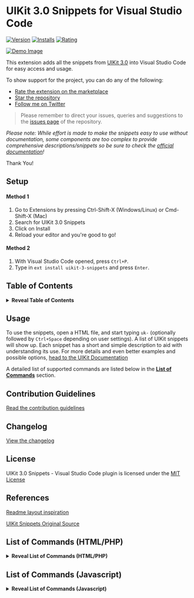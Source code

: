 # UIKit 3.0 Snippets for Visual Studio Code

[![Version](https://vsmarketplacebadge.apphb.com/version/Keno.uikit-3-snippets.svg)](https://marketplace.visualstudio.com/items?itemName=Keno.uikit-3-snippets)
[![Installs](https://vsmarketplacebadge.apphb.com/installs/Keno.uikit-3-snippets.svg)](https://marketplace.visualstudio.com/items?itemName=Keno.uikit-3-snippets)
[![Rating](https://vsmarketplacebadge.apphb.com/rating/Keno.uikit-3-snippets.svg)](https://marketplace.visualstudio.com/items?itemName=Keno.uikit-3-snippets)

[![Demo Image](https://zippy.gfycat.com/AmusingGiftedJumpingbean.gif)](https://gfycat.com/AmusingGiftedJumpingbean)

This extension adds all the snippets from [UIKit 3.0](https://getuikit.com/docs/introduction) into Visual Studio Code for easy access and usage.

To show support for the project, you can do any of the following:

- [Rate the extension on the marketplace](https://marketplace.visualstudio.com/items?itemName=Keno.uikit-3-snippets)
- [Star the repository](https://github.com/dons20/UIKit-VSCode)
- [Follow me on Twitter](https://twitter.com/KCInnovations)

> Please remember to direct your issues, queries and suggestions to the [issues page](https://github.com/dons20/UIKit-VSCode/issues) of the repository.

_Please note: While effort is made to make the snippets easy to use without documentation, some components are too complex to provide comprehensive descriptions/snippets so be sure to check the [official documentation](https://getuikit.com/docs/)!_

Thank You!

## Setup

#### Method 1

1. Go to Extensions by pressing Ctrl-Shift-X (Windows/Linux) or Cmd-Shift-X (Mac)
2. Search for UIKit 3.0 Snippets
3. Click on Install
4. Reload your editor and you're good to go!

#### Method 2

1. With Visual Studio Code opened, press `Ctrl+P`.
2. Type in `ext install uikit-3-snippets` and press `Enter`.

## Table of Contents

<details>
  <summary><strong>Reveal Table of Contents</strong></summary>
  <p>

- [UIKit 3.0 Snippets](#uikit-30-snippets-for-visual-studio-code)
- [Setup](#setup)
  - [Method 1](#method-1)
  - [Method 2](#method-2)
- [Table of Contents](#table-of-contents)
- [Usage](#usage)
- [Contribution Guidelines](#contribution-guidelines)
  - [Snippet Template](#snippet-template)
- [Changelog](#changelog)
- [License](#license)
- [References](#references)
- [List of Commands (HTML5/PHP)](#list-of-commands-htmlphp)

  <details>
  <summary><strong>Reveal List of Commands (HTML5/PHP)</strong></summary>
  <p>

  - [UIKit Master Template](#uikit-master-template)
  - [Accordion](#accordion)
  - [Alert](#alert)
  - [Alignment](#alignment)
  - [Animation](#animation)
  - [Article](#article)
  - [Background](#background)
  - [Badge](#badge)
  - [Breadcrumb](#breadcrumb)
  - [Button](#button)
  - [Card](#card)
  - [Close](#close)
  - [Column](#column)
  - [Comment](#comment)
  - [Container](#container)
  - [Countdown](#countdown)
  - [Cover](#cover)
  - [Description List](#description-list)
  - [Disabled](#disabled)
  - [Divider](#divider)
  - [Dotnav](#dotnav)
  - [Drop](#drop)
  - [Dropdown](#dropdown)
  - [Filter](#filter)
  - [Flex](#flex)
  - [Form](#form)
  - [Grid](#grid)
  - [Grid Parallax](#grid-parallax)
  - [Heading](#heading)
  - [Height](#height)
  - [Icon](#icon)
  - [Iconnav](#iconnav)
  - [Image](#image)
  - [Inverse](#inverse)
  - [Label](#label)
  - [Leader](#leader)
  - [Lightbox](#lightbox)
  - [Link](#link)
  - [List](#list)
  - [Margin](#margin)
  - [Marker](#marker)
  - [Modal](#modal)
  - [Nav](#nav)
  - [Navbar](#navbar)
  - [Notification](#notification)
  - [Offcanvas](#offcanvas)
  - [Overlay](#overlay)
  - [Padding](#padding)
  - [Pagination](#pagination)
  - [Parallax](#parallax)
  - [Placeholder](#placeholder)
  - [Position](#position)
  - [Progress](#progress)
  - [Scroll](#scroll)
  - [Scrollspy](#scrollspy)
  - [Search](#search)
  - [Section](#section)
  - [Slidenav](#slidenav)
  - [Slider](#slider)
  - [Slideshow](#slideshow)
  - [Sortable](#sortable)
  - [Spinner](#spinner)
  - [Sticky](#sticky)
  - [Subnav](#subnav)
  - [SVG](#svg)
  - [Switcher](#switcher)
  - [Tab](#tab)
  - [Table](#table)
  - [Text](#text)
  - [Thumbnav](#thumbnav)
  - [Tile](#tile)
  - [Toggle](#toggle)
  - [Tooltip](#tooltip)
  - [Totop](#totop)
  - [Transition](#transition)
  - [Upload](#upload)
  - [Utility](#utility)
  - [Video](#video)
  - [Visibility](#visibility)
  - [Width](#width)
    </p>
    </details>

  - [List of Commands (Javascript)](#list-of-commands-javascript)

      <details>
      <summary><strong>Reveal List of Commands (Javascript)</strong></summary>
      <p>

      * [Accordion JS](#accordion-js)
      * [Alert JS](#alert-js)
      * [Countdown JS](#countdown-js)
      * [Cover JS](#cover-js)
      * [Drop JS](#drop-js)
      * [Dropdown JS](#dropdown-js)
      * [Filter JS](#filter-js)
      * [Form JS](#form-js)
      * [Grid JS](#grid-js)
      * [Grid Parallax JS](#grid-parallax-js)
      * [Icon JS](#icon-js)
      * [Image JS](#image-js)
      * [Lightbox JS](#lightbox-js)
      * [Margin JS](#margin-js)
      * [Modal JS](#modal-js)
      * [Nav JS](#nav-js)
      * [Navbar JS](#navbar-js)
      * [Notification JS](#notification-js)
      * [Offcanvas JS](#offcanvas-js)
      * [Parallax JS](#parallax-js)
      * [Scroll JS](#scroll-js)
      * [Scrollspy JS](#scrollspy-js)
      * [Slider JS](#slider-js)
      * [Slideshow JS](#slideshow-js)
      * [Sortable JS](#sortable-js)
      * [Sticky JS](#sticky-js)
      * [SVG JS](#svg-js)
      * [Switcher JS](#switcher-js)
      * [Tab JS](#tab-js)
      * [Toggle JS](#toggle-js)
      * [Tooltip JS](#tooltip-js)
      * [Upload JS](#upload-js)
      * [Video JS](#video-js)
      </p>
      </details>

    </p>
  </details>

## Usage

To use the snippets, open a HTML file, and start typing `uk-` (optionally followed by `Ctrl+Space` depending on user settings). A list of UIKit snippets will show up.
Each snippet has a short and simple description to aid with understanding its use.
For more details and even better examples and possible options, [head to the UIKit Documentation](https://getuikit.com/docs/introduction)

A detailed list of supported commands are listed below in the [**List of Commands**](#list-of-commands-htmlphp) section.

## Contribution Guidelines

[Read the contribution guidelines](./CONTRIBUTING.md)

## Changelog

[View the changelog](./CHANGELOG.md)

## License

UIKit 3.0 Snippets - Visual Studio Code plugin is licensed under the [MIT License](http://opensource.org/licenses/MIT)

## References

[Readme layout inspiration](https://github.com/thekalinga/bootstrap4-vscode)

[UIKit Snippets Original Source](https://getuikit.com/docs/introduction)

## List of Commands (HTML/PHP)

<details>
  <summary><strong>Reveal List of Commands (HTML/PHP)</strong></summary>
  <p>
  
### UIKit Master Template
<details><summary>Reveal Content</summary>
<p>

|         Trigger          |                  Description                   |
| :----------------------: | :--------------------------------------------: |
|           uk-$           |         Creates a basic UIKit template         |
|     uk-$-css-import      |  Imports a chosen minified css file for UIKit  |
|      uk-$-js-import      | Imports the default minified scripts for UIKit |
| uk-$-js-component-import | Imports a selected js component file for UIKit |

</p>
</details>

### Accordion

<details><summary>Reveal Content</summary>
<p>

|          Trigger           |                              Description                              |
| :------------------------: | :-------------------------------------------------------------------: |
|        uk-accordion        | [Attribute] Used to create an accordion element in a parent container |
|    uk-accordion-sample     |                 Creates a sample Accordion component                  |
|  uk-accordion-no-collapse  |               Accordion that always keeps one item open               |
| uk-accordion-multiple-open |       Accordion that allows multiple items to be opened at once       |
|  uk-accordion-open-index   |                Accordion that opens an item by default                |

</p>
</details>

### Alert

<details><summary>Reveal Content</summary>
<p>

|     Trigger      |                          Description                           |
| :--------------: | :------------------------------------------------------------: |
|     uk-alert     | [Attribute] Used to create an alert element in a block element |
| uk-alert-default |                A default alert applied to a div                |
|  uk-alert-close  |                  An alert with a close button                  |
| uk-alert-styled  |              An alert with a chosen style applied              |

</p>
</details>

### Alignment

<details><summary>Reveal Content</summary>
<p>

|       Trigger       |                    Description                    |
| :-----------------: | :-----------------------------------------------: |
|      uk-align       | [Class] Floats the element to a selected position |
| uk-align-responsive |   [Class] Floats the element on specific widths   |

</p>
</details>

### Animation

<details><summary>Reveal Content</summary>
<p>

|            Trigger            |                            Description                             |
| :---------------------------: | :----------------------------------------------------------------: |
|       uk-animation-fade       |                    [Class] The element fades in                    |
|      uk-animation-scale       |         [Class] The element fades in and scales up or down         |
|      uk-animation-slide       | [Class] The element fades in and slides in from a chosen direction |
|   uk-animation-slide-custom   |       [Class] The element slides in with a specific distance       |
|     uk-animation-kenburns     |       [Class] The element scales slowly up without fading in       |
|      uk-animation-shake       |                     [Class] The element shakes                     |
|     uk-animation-reverse      |          [Class] The element's animation plays in reverse          |
|       uk-animation-fast       |      [Class] The element's animation plays at a faster speed       |
| uk-animation-transform-origin |      [Class] The element scales in from a different direction      |

</p>
</details>

### Article

<details><summary>Reveal Content</summary>
<p>

|      Trigger      |                 Description                 |
| :---------------: | :-----------------------------------------: |
| uk-article-basic  |           A basic article layout            |
| uk-article-sample | A complete sample article with placeholders |

</p>
</details>

### Background

<details><summary>Reveal Content</summary>
<p>

|            Trigger             |                             Description                             |
| :----------------------------: | :-----------------------------------------------------------------: |
|      uk-background-color       |            [Class] Applies the selected background color            |
|       uk-background-size       |       [Class] Scales the background image to a selected size        |
|     uk-background-position     |     [Class] Alters the initial position of the background iamge     |
|     uk-background-norepeat     |      [Class] Prevents the background image from being repeated      |
|      uk-background-fixed       |          [Class] Locks the image in place while scrolling           |
| uk-background-image-responsive | [Class] Shows the background image on widths of chosen size upwards |
|      uk-background-blend       |     [Class] Applies a chosen blend mode to the background image     |

</p>
</details>

### Badge

<details><summary>Reveal Content</summary>
<p>

|     Trigger     |                           Description                            |
| :-------------: | :--------------------------------------------------------------: |
|    uk-badge     | [Class] Used to create a notification badge in an inline element |
|  uk-badge-span  |             Creates a simple notification badge span             |
| uk-badge-anchor |            Creates a simple notification badge anchor            |

</p>
</details>

### Breadcrumb

<details><summary>Reveal Content</summary>
<p>

|      Trigger       |               Description                |
| :----------------: | :--------------------------------------: |
|   uk-breadcrumb    | [Class] Used to create a breadcrumb list |
| uk-breadcrumb-list |    Creates a default breadcrumb list     |

</p>
</details>

### Button

<details><summary>Reveal Content</summary>
<p>

|         Trigger          |                        Description                         |
| :----------------------: | :--------------------------------------------------------: |
|     uk-button-anchor     |           Creates an anchor with a button style            |
|     uk-button-styled     |            Creates a button with a chosen style            |
|    uk-button-disabled    |                 Creates a disabled button                  |
|      uk-button-size      |           Creates a button with a selected size            |
|    uk-button-dropdown    |       Creates a button that toggles a dropdown menu        |
|     uk-button-group      |                 Creates a group of buttons                 |
| uk-button-group-dropdown | Creates a button group with a dropdown toggle on the right |

</p>
</details>

### Card

<details><summary>Reveal Content</summary>
<p>

|        Trigger        |                                 Description                                  |
| :-------------------: | :--------------------------------------------------------------------------: |
|    uk-card-styled     |                      Creates a card with a chosen style                      |
|   uk-card-secondary   |                    Creates a card with a secondary style                     |
|     uk-card-hover     |                      Creates a card with a hover effect                      |
|     uk-card-small     |                     Creates a card with reduced padding                      |
|     uk-card-large     |                    Creates a card with increased padding                     |
| uk-card-header-footer |                  Creates a card divided into three sections                  |
|     uk-card-media     |             Displays an image inside a card without any spacing              |
|  uk-card-horizontal   | Creates a card with a horizontal layout (Ideal for media-left & media-right) |
|     uk-card-badge     |                  Creates a card with a styled badge inside                   |

</p>
</details>

### Close

<details><summary>Reveal Content</summary>
<p>

|        Trigger        |                Description                |
| :-------------------: | :---------------------------------------: |
|       uk-close        | [Attribute] Used to create a close button |
|    uk-close-button    |          Creates a close button           |
| uk-close-button-large |       Creates a larger close button       |

</p>
</details>

### Column

<details><summary>Reveal Content</summary>
<p>

|       Trigger        |                                      Description                                      |
| :------------------: | :-----------------------------------------------------------------------------------: |
|      uk-column       |                [Class] Displays the inline content in multiple columns                |
| uk-column-responsive | [Class] Displays the inline content in multiple columns on specific width breakpoints |
|  uk-column-divider   |     [Class] Displays the inline content in multiple columns seperated by dividers     |
|    uk-column-span    |            Creates a column with an inline element that spans each column             |

</p>
</details>

### Comment

<details><summary>Reveal Content</summary>
<p>

|      Trigger       |                     Description                      |
| :----------------: | :--------------------------------------------------: |
| uk-comment-default |          Creates a standard comment layout           |
| uk-comment-primary | Creates a highlighted comment with a standard layout |
|  uk-comment-list   |         Creates a nestable list of comments          |

</p> 
</details>

### Container

<details><summary>Reveal Content</summary>
<p>

|       Trigger        |                 Description                 |
| :------------------: | :-----------------------------------------: |
|     uk-container     | [Class] Used to create a centered container |
| uk-container-default |        Creates a centered container         |
|  uk-container-size   |    Creates a container with varying size    |

</p>
</details>

### Countdown

<details><summary>Reveal Content</summary>
<p>

|        Trigger         |                               Description                                |
| :--------------------: | :----------------------------------------------------------------------: |
|      uk-countdown      |               [Attribute] Used to create a countdown timer               |
|  uk-countdown-sample   | Creates a countdown timer. Date is in the format: YYYY-MM-DDThh:mm:ssTZD |
| uk-countdown-separator |     Creates a countdown timer with each number separated by a colon      |
|   uk-countdown-label   |        Used to add a label to each number on the countdown timer         |

</p>
</details>

### Cover

<details><summary>Reveal Content</summary>
<p>

|            Trigger            |                         Description                         |
| :---------------------------: | :---------------------------------------------------------: |
|      uk-cover-container       |       Creates an image that covers its parent element       |
|   uk-cover-container-video    |       Creates a video that covers its parent element        |
|   uk-cover-container-iframe   |      Creates an iframe that covers its parent element       |
| uk-cover-container-responsive | Creates an element that scales responsively with its parent |

</p>
</details>

### Description List

<details><summary>Reveal Content</summary>
<p>

|           Trigger           |                               Description                                |
| :-------------------------: | :----------------------------------------------------------------------: |
|     uk-description-list     |                [Class] Used to create a description list                 |
| uk-description-list-sample  | Creates a sample list to display terms and descriptions below each other |
| uk-description-list-divider |                    Creates a divided description list                    |

</p>
</details>

### Disabled

<details><summary>Reveal Content</summary>
<p>

|   Trigger   |              Description               |
| :---------: | :------------------------------------: |
| uk-disabled | [Class] Disables an item within a list |

</p>
</details>

### Divider

<details><summary>Reveal Content</summary>
<p>

|     Trigger      |             Description             |
| :--------------: | :---------------------------------: |
| uk-divider-icon  | Creates a divider with a decoration |
| uk-divider-small |      Creates a smaller divider      |

</p>
</details>

### Dotnav

<details><summary>Reveal Content</summary>
<p>

|           Trigger           |                      Description                       |
| :-------------------------: | :----------------------------------------------------: |
|          uk-dotnav          |          Creates a navigation list with dots           |
|     uk-dotnav-vertical      |      Creates a vertical navigation list with dots      |
|      uk-dotnav-overlay      |     Creates a dotnav as an overlay for an element      |
| uk-dotnav-centered-viewport | Creates a dotnav centered vertically and aligned right |

</p>
</details>

### Drop

<details><summary>Reveal Content</summary>
<p>

|         Trigger          |                         Description                         |
| :----------------------: | :---------------------------------------------------------: |
|         uk-drop          |         [Attribute] Used to create a drop component         |
|      uk-drop-basic       |               Creates a basic drop component                |
|     uk-drop-example      |       Creates two example drops with different modes        |
|       uk-drop-grid       |              Creates a drop with a grid inside              |
|     uk-drop-position     |         Creates a drop with its alignment adjusted          |
|     uk-drop-boundary     | Creates a drop with a predetermined element as its boundary |
| uk-drop-boundary-aligned |           Creates a drop aligned to its boundary            |
|      uk-drop-offset      |                Creates a drop with an offset                |
|     uk-drop-animated     |                Creates a drop with an offset                |

</p>
</details>

### Dropdown

<details><summary>Reveal Content</summary>
<p>

|           Trigger            |                              Description                               |
| :--------------------------: | :--------------------------------------------------------------------: |
|         uk-dropdown          | [Attribute] Used to create a dropdown in a block element such as a div |
|      uk-dropdown-basic       |          Creates a basic dropdown underneath a button toggle           |
|   uk-dropdown-basic-inline   |            Creates a basic dropdown grouped with its toggle            |
|       uk-dropdown-nav        |              Creates a dropdown containing a nav element               |
|       uk-dropdown-grid       |                  Creates a dropdown containing a grid                  |
|     uk-dropdown-position     |             Creates a dropdown with its alignment adjusted             |
|     uk-dropdown-boundary     |         Determines a parent element as the dropdown's boundary         |
| uk-dropdown-boundary-aligned |              Aligns the dropdown to the parent's boundary              |
|      uk-dropdown-offset      |                Defines a custom offset for the dropdown                |
|     uk-dropdown-animated     |             Applies one or more animations to the dropdown             |

</p>
</details>

### Filter

<details><summary>Reveal Content</summary>
<p>

|     Trigger      |                   Description                    |
| :--------------: | :----------------------------------------------: |
|    uk-filter     |  [Attribute] Used to create a filter component   |
| uk-filter-sample | Used to filter or sort items in any given layout |

</p>
</details>

### Flex

<details><summary>Reveal Content</summary>
<p>

|                 Trigger                 |                                    Description                                    |
| :-------------------------------------: | :-------------------------------------------------------------------------------: |
|                 uk-flex                 |            [Class] Used to apply a flexbox layout model to an element             |
|              uk-flex-block              |             Creates a flex container and behaves like a block element             |
|             uk-flex-inline              |            Creates a flex container and behaves like an inline element            |
|      uk-flex-horizontal-alignment       | Defines the horizontal alignment of flex items and distributes space between them |
| uk-flex-horizontal-alignment-responsive |     Defines the horizontal alignment of flex items on specific device widths      |
|       uk-flex-vertical-alignment        |  Defines the vertical alignment of flex items and distributes space between them  |
|            uk-flex-direction            |        Defines the axis that flex items are placed on and their direction         |
|          uk-flex-wrap-modifier          |        Defines the axis that flex items are placed on and their direction         |
|           uk-flex-item-order            |          [Class] Displays an item as the first or last one (Add to item)          |
|         uk-flex-item-dimensions         |    [Class] Determines how much space a flex item should take up (Add to item)     |
|          uk-flex-grid-example           |                     Creates a sample flex with a grid inside                      |

</p>
</details>

### Form

<details><summary>Reveal Content</summary>
<p>

|         Trigger         |                                                   Description                                                    |
| :---------------------: | :--------------------------------------------------------------------------------------------------------------: |
|     uk-form-sample      |                               Creates a sample form with all elements as reference                               |
|    uk-form-fieldset     |                                          Creates a fieldset for a form                                           |
|     uk-form-legend      |                                           Creates a legend for a form                                            |
|     uk-form-states      |                                 [Class] Applies a custom state to a form control                                 |
|    uk-form-disabled     |                                             Disables a form control                                              |
|      uk-form-sizes      |                                Modifies the size of an input, select or textarea                                 |
| uk-form-width-modifiers |                                Modifies the width of an input, select or textarea                                |
|      uk-form-blank      |                                      Minimizes the styling of form controls                                      |
|     uk-form-stacked     |                                 Stacks labels and controls on top of each other                                  |
|   uk-form-horizontal    | Aligns labels and controls horizontally (use uk-form-controls-text to better align checkboxes and radio buttons) |
|      uk-form-icon       |                Creates a form control with an icon inside to the left (or right with flip class)                 |
|   uk-form-icon-click    |                                     Creates a form icon that can be clicked                                      |
|  uk-form-grid-example   |                                     Creates a form defined by a grid layout                                      |
| uk-form-custom-control  |                         Replaces a file input or select form with your own HTML content                          |

</p>
</details>

### Grid

<details><summary>Reveal Content</summary>
<p>

|         Trigger         |                          Description                          |
| :---------------------: | :-----------------------------------------------------------: |
|         uk-grid         |   [Attribute] Used to create a grid container inside a div    |
|     uk-grid-stacked     |            Creates a basic stacked grid container             |
|    uk-grid-expanded     | Creates an expanded grid container with elements side by side |
| uk-grid-gutter-modifier |            Modifies the spacing between grid items            |
|  uk-grid-nested-sample  |                 Creates a sample nested grid                  |
|     uk-grid-divided     |              Seperates each grid cell with lines              |
|  uk-grid-match-height   |             Matches the height of all grid cells              |
|   uk-grid-match-cell    |           [Class] Matches the height of a grid cell           |
|      uk-grid-width      |             Manually determines the column widths             |
|      uk-grid-flex       |               Combines a grid element with flex               |
|     uk-grid-masonry     |   Allows grid items of different heights to fit seamlessly    |
|    uk-grid-parallax     |    Used to add a scrolling effect to columns within a grid    |

</p>
</details>

### Heading

<details><summary>Reveal Content</summary>
<p>

|          Trigger          |                           Description                            |
| :-----------------------: | :--------------------------------------------------------------: |
|    uk-heading-primary     |           [Class] Used to create an emphasized heading           |
| uk-heading-primary-sample |                  Creates an emphasized heading                   |
|    uk-heading-divider     |    [Class] Used to create a heading with a divider underneath    |
| uk-heading-divider-sample |           Creates a heading with a divider underneath            |
|     uk-heading-bullet     |         [Class] Used to create a heading used in a list          |
| uk-heading-bullet-sample  |               Creates a heading as part of a list                |
|      uk-heading-line      | [Class] Used to create a heading with a vertically centered line |
|  uk-heading-line-sample   |        Creates a heading with a vertically centered line         |

</p>
</details>

### Height

<details><summary>Reveal Content</summary>
<p>

|         Trigger          |                                    Description                                    |
| :----------------------: | :-------------------------------------------------------------------------------: |
|        uk-height         | [Class] Modifies the height of an element to 100%/150px/300px/450px respectively. |
|      uk-max-height       | [Class] Modifies the max-height of an element to 150px/300px/450px respectively.  |
|    uk-viewport-height    |    [Attribute] Modifies the height of an element to fill the entire viewport.     |
|     uk-match-height      |        [Attribute] Expands all children of a container to the same height.        |
| uk-match-height-specific |             [Attribute] Matches the height of specific child elements             |
|   uk-match-height-all    |      [Attribute] Matches the height of all child elements even in other rows      |

</p>
</details>

### Icon

<details><summary>Reveal Content</summary>
<p>

|         Trigger         |                                        Description                                        |
| :---------------------: | :---------------------------------------------------------------------------------------: |
|      uk-icon-span       |    Creates an icon within a span. (List of Icons Here: https://getuikit.com/docs/icon)    |
|      uk-icon-link       |    Creates an icon within a link. (List of Icons Here: https://getuikit.com/docs/icon)    |
|      uk-icon-ratio      |                        Modifies the size of the icon by the ratio                         |
|  uk-icon-link-modifier  | Resets the default link styling to a more muted color when using an icon inside an anchor |
| uk-icon-button-modifier |                                  Creates an icon button                                   |
| uk-icon-image-modifier  |                     Scales a background image to the size of an icon                      |

</p>
</details>

### Iconnav

<details><summary>Reveal Content</summary>
<p>

|        Trigger        |                       Description                       |
| :-------------------: | :-----------------------------------------------------: |
|      uk-iconnav       | [Class] Used to create a navigation consisting of icons |
| uk-iconnav-horizontal |        Creates a navigation consisting of icons         |
|  uk-iconnav-vertical  |    Creates a vertical navigation consisting of icons    |

</p>
</details>

### Image

<details><summary>Reveal Content</summary>
<p>

|    Trigger    |                                Description                                |
| :-----------: | :-----------------------------------------------------------------------: |
|    uk-img     |           [Attribute] Lazy-load images on any element with ease           |
| uk-img-sample |                Creates a basic lazy-loaded image component                |
| uk-img-custom |                 Creates an element with lazy-load applied                 |
| uk-img-target | Creates an image component which triggers on another element's visibility |

</p>
</details>

### Inverse

<details><summary>Reveal Content</summary>
<p>

|     Trigger      |                                       Description                                       |
| :--------------: | :-------------------------------------------------------------------------------------: |
|     uk-light     | [Class] Used to improve the visibility of objects on light backgrounds in a light style |
| uk-inverse-light |         Improves the visibility of objects on dark backgrounds in a light style         |
|     uk-dark      | [Class] Used to improve the visibility of objects on light backgrounds in a dark style  |
| uk-inverse-dark  |         Improves the visibility of objects on light backgrounds in a dark style         |

</p>
</details>

### Label

<details><summary>Reveal Content</summary>
<p>

|     Trigger      |                   Description                    |
| :--------------: | :----------------------------------------------: |
|     uk-label     | [Class] Used to create a label in a span element |
| uk-label-default |       Creates a label with a default style       |
| uk-label-success |       Creates a label with a success style       |
| uk-label-warning |       Creates a label with a warning style       |
| uk-label-danger  |       Creates a label with a danger style        |

</p>
</details>

### Leader

<details><summary>Reveal Content</summary>
<p>

|     Trigger      |                            Description                             |
| :--------------: | :----------------------------------------------------------------: |
|    uk-leader     | [Attribute] Visually connects horizontal items with a line of dots |
| uk-leader-sample |                 Creates a sample leader component                  |

</p>
</details>

### Lightbox

<details><summary>Reveal Content</summary>
<p>

|            Trigger            |                               Description                                |
| :---------------------------: | :----------------------------------------------------------------------: |
|          uk-lightbox          | [Attribute] Turns all the anchors inside a container into lightbox links |
|       uk-lightbox-basic       |            Creates a lightbox container with an anchor inside            |
|      uk-lightbox-caption      |        Creates a lightbox container with a caption at the bottom         |
|     uk-lightbox-animation     |    Creates a lightbox container with a modified transition animation     |
| uk-lightbox-alternate-content |         Creates a lightbox container with multiple content types         |

</p>
</details>

### Link

<details><summary>Reveal Content</summary>
<p>

|     Trigger     |                      Description                       |
| :-------------: | :----------------------------------------------------: |
|  uk-link-muted  |           Creates a link with a muted style            |
|  uk-link-text   |         Creates a link with a body text style          |
| uk-link-heading |          Creates a link with a heading style           |
|  uk-link-reset  | Creates a link that inherits its color from its parent |

</p>
</details>

### List

<details><summary>Reveal Content</summary>
<p>

|         Trigger          |                                         Description                                         |
| :----------------------: | :-----------------------------------------------------------------------------------------: |
|         uk-list          |                  [Class] Used to create a basic ordered or unordered list                   |
|      uk-list-basic       |                          Creates a basic ordered or unordered list                          |
| uk-list-bullet-modifier  |                                   Creates a bulleted list                                   |
| uk-list-divider-modifier |                                   Creates a divided list                                    |
| uk-list-striped-modifier |                                   Creates a striped list                                    |
|  uk-list-large-modifier  | Creates a list with increased spacing between items. Can be combined with other list styles |

</p>
</details>

### Margin

<details><summary>Reveal Content</summary>
<p>

|          Trigger          |                                          Description                                          |
| :-----------------------: | :-------------------------------------------------------------------------------------------: |
|         uk-margin         |    [Class] Adds top margin, if it is preceded by another element, and always bottom margin    |
|    uk-margin-position     |                         [Class] Adds the selected margin to that side                         |
|      uk-margin-size       |                             [Class] Adds a margin of chosen size                              |
|  uk-margin-size-position  |                    [Class] Adds a margin of chosen size to the chosen side                    |
|     uk-margin-remove      |                                  [Class] Removes all margins                                  |
| uk-margin-remove-position |                         [Class] Removes the margin the chosen side(s)                         |
|      uk-margin-auto       |        [Class] Sets left and right margins to auto, centering block and flex elements         |
|  uk-margin-auto-position  | [Class] Sets the selected margin to auto, pushing block and flex elements to the opposite end |
| uk-margin-dynamic-sample  |         Automatically adds spacing to stacking elements with the uk-margin attribute          |

</p>
</details>

### Marker

<details><summary>Reveal Content</summary>
<p>

|  Trigger  |                                   Description                                   |
| :-------: | :-----------------------------------------------------------------------------: |
| uk-marker | [Attribute] Used to create a marker icon that can be displayed on top of images |

</p>
</details>

### Modal

<details><summary>Reveal Content</summary>
<p>

|           Trigger           |                         Description                         |
| :-------------------------: | :---------------------------------------------------------: |
|          uk-modal           |             [Attribute] Used to create a modal              |
|       uk-modal-sample       |            Creates a modal with a button toggle             |
|   uk-modal-close-default    |          Creates a modal with close button inside           |
|   uk-modal-close-outside    |          Creates a modal with close button outside          |
|       uk-modal-center       |    Creates a centered modal using the parameter 'center'    |
|   uk-modal-header-footer    |   Creates a modal divided into different content sections   |
|      uk-modal-caption       |        Creates a modal with a caption outside of it         |
| uk-modal-container-modifier | Creates a modal that expands to the default container width |
|   uk-modal-full-modifier    |         Creates a modal that fills the entire page          |

</p>
</details>

### Nav

<details><summary>Reveal Content</summary>
<p>

|            Trigger             |                              Description                              |
| :----------------------------: | :-------------------------------------------------------------------: |
|             uk-nav             |          [Class] Used to create a nav with optional styling           |
|         uk-nav-default         |                  Creates a nav with default styling                   |
|         uk-nav-nested          |               Creates a nested nav with default styling               |
|        uk-nav-accordion        |        Creates an accordion-styled nav with icons for parents         |
| uk-nav-accordion-multiple-open | Creates an accordion nav that can have multiple sub-navs open at once |
|         uk-nav-header          |                         Creates a nav header                          |
|         uk-nav-divider         |                         Creates a nav divider                         |
|         uk-nav-primary         |                 Creates a nav with emphasized styling                 |
|         uk-nav-center          |                        Creates a centered nav                         |
|        uk-nav-dropdown         |                      Creates a nav in a dropdown                      |
|         uk-nav-navbar          |                       Creates a nav in a navbar                       |

</p>
</details>

### Navbar

<details><summary>Reveal Content</summary>
<p>

|               Trigger               |                                   Description                                   |
| :---------------------------------: | :-----------------------------------------------------------------------------: |
|              uk-navbar              |                   [Attribute] Used to create a navigation bar                   |
|          uk-navbar-sample           |                        Creates a primary navigation bar                         |
|         uk-navbar-multiple          |            Creates multiple navigations inside the navbar container             |
|           uk-navbar-click           |          Creates a primary navigation bar that is toggled with a click          |
|        uk-navbar-transparent        |                      Creates a transparent navigation bar                       |
|         uk-navbar-subtitle          |                      Creates a subtitle for a navbar item                       |
|      uk-navbar-custom-content       |   Creates a navbar which can hold custom items (text, icons, buttons, forms)    |
|       uk-navbar-centered-logo       |                      Creates a navbar with a centered logo                      |
|        uk-navbar-toggle-item        |                    Creates a navbar with an icon as a toggle                    |
|         uk-navbar-dropdown          |                   Creates a navbar with a dropdown component                    |
| uk-navbar-dropdown-multiple-columns |                 Creates a navbar dropdown with multiple columns                 |
|  uk-navbar-dropdown-boundary-align  |         Creates a navbar with dropdowns aligned to the navbar boundary          |
|     uk-navbar-dropdown-justify      |                    Creates a navbar with dropdowns justified                    |
|          uk-navbar-dropbar          |                    Creates a navbar with dropdowns justified                    |
|       uk-navbar-dropbar-push        | Creates a navbar with a dropdown that pushes page content down to fit the space |

</p>
</details>

### Notification

<details><summary>Reveal Content</summary>
<p>

|           Trigger            |                   Description                    |
| :--------------------------: | :----------------------------------------------: |
|   uk-notification-example    | Creates a notification example using javascript  |
| uk-notification-html-message |     Creates a notification with html content     |
|   uk-notification-position   | Creates a notification with an adjusted position |
|    uk-notification-style     |          Creates a styled notification           |
|  uk-notification-close-all   |             Closes all notifications             |

</p>
</details>

### Offcanvas

<details><summary>Reveal Content</summary>
<p>

|           Trigger           |                              Description                              |
| :-------------------------: | :-------------------------------------------------------------------: |
|        uk-offcanvas         |               [Attribute] Used to create an off-canvas                |
|     uk-offcanvas-sample     |                      Creates a basic off-canvas                       |
|    uk-offcanvas-overlay     |        Creates an off-canvas that adds an overlay to the page         |
| uk-offcanvas-flip-modifier  |          Creates an off-canvas that slides in from the right          |
| uk-offcanvas-animation-mode | Creates an off-canvas with a modified animation mode for its entrance |
|      uk-offcanvas-nav       |           Creates an off-canvas containing a nav component            |

</p>
</details>

### Overlay

<details><summary>Reveal Content</summary>
<p>

|         Trigger          |                      Description                       |
| :----------------------: | :----------------------------------------------------: |
|        uk-overlay        |      [Class] Used to create a basic image overlay      |
|     uk-overlay-basic     | Creates a basic image overlay at a modifiable position |
| uk-overlay-style-default |     Creates an image overlay with a default style      |
| uk-overlay-style-primary |     Creates an image overlay with a primary style      |
|     uk-overlay-icon      |             Creates an image overlay icon              |

</p>
</details>

### Padding

<details><summary>Reveal Content</summary>
<p>

|          Trigger           |                          Description                          |
| :------------------------: | :-----------------------------------------------------------: |
|         uk-padding         |          [Class] Adds default padding to the element          |
|      uk-padding-size       |    [Class] Adds a smaller or larger padding to the element    |
|     uk-padding-remove      |          [Class] Removes all padding from an element          |
| uk-padding-remove-position | [Class] Removes padding from the chosen side(s) of an element |

</p>
</details>

### Pagination

<details><summary>Reveal Content</summary>
<p>

|           Trigger           |                               Description                               |
| :-------------------------: | :---------------------------------------------------------------------: |
|        uk-pagination        | [Class] Used to create a simple pagination for navigation through pages |
|     uk-pagination-basic     |        Creates a simple pagination for navigation through pages         |
|   uk-pagination-alignment   |              Creates a simple pagination aligned with flex              |
| uk-pagination-previous-next |        Creates a previous and next button inside of a pagination        |

</p>
</details>

### Parallax

<details><summary>Reveal Content</summary>
<p>

|          Trigger          |                                               Description                                                |
| :-----------------------: | :------------------------------------------------------------------------------------------------------: |
|        uk-parallax        |       [Attribute] Used to animate CSS properties depending on the scroll position of the document        |
|  uk-parallax-properties   |             [Attribute] Inserts the parallax attribute with a list of animatable properties              |
|   uk-parallax-start-end   |         [Attribute] Sets the start and end values of a property by seperating them with a comma          |
|   uk-parallax-viewport    | [Attribute] Defines how far inside the viewport the element is scrolled until the animation is completed |
|    uk-parallax-sample     |                                Creates a sample div with parallax enabled                                |
| uk-parallax-nested-sample |                                    Showcases nested parallax elements                                    |
| uk-parallax-target-sample |             Creates a parallax animation based on the viewport visibility of another element             |
| uk-parallax-easing-sample |                        Creates a parallax element with a modifiable easing value                         |
| uk-parallax-color-sample  |                            Creates a parallax element with a color transition                            |
| uk-parallax-filter-sample |                               Creates a parallax element with css filters                                |

</p>
</details>

### Placeholder

<details><summary>Reveal Content</summary>
<p>

|        Trigger        |                Description                 |
| :-------------------: | :----------------------------------------: |
|    uk-placeholder     | [Class] Used to create a placeholder space |
| uk-placeholder-sample |        Creates a placeholder space         |

</p>
</details>

### Position

<details><summary>Reveal Content</summary>
<p>

|       Trigger        |                                              Description                                              |
| :------------------: | :---------------------------------------------------------------------------------------------------: |
|     uk-position      |                         [Class] Positions the element at the chosen location                          |
| uk-position-extended | [Class] Positions the element at specific locations without it being spread over its parent container |
|  uk-position-cover   |                         [Class] Positions the element to cover its container                          |
|  uk-position-small   |                [Class] Positions the element at specific locations with a small margin                |
|  uk-position-medium  |               [Class] Positions the element at specific locations with a medium margin                |
|  uk-position-large   |                [Class] Positions the element at specific locations with a large margin                |
| uk-position-relative |                         [Class] Positions the element at a relative position                          |
| uk-position-absolute |                         [Class] Positions the element at an absolute position                         |
|  uk-position-fixed   |                           [Class] Positions the element at a fixed position                           |
| uk-position-z-index  |                       [Class] Positions the element at a z-index position of 1                        |

</p>
</details>

### Progress

<details><summary>Reveal Content</summary>
<p>

|      Trigger       |              Description              |
| :----------------: | :-----------------------------------: |
|    uk-progress     | [Class] Used to create a progress bar |
| uk-progress-sample |        Creates a progress bar         |

</p>
</details>

### Scroll

<details><summary>Reveal Content</summary>
<p>

|     Trigger      |                                           Description                                            |
| :--------------: | :----------------------------------------------------------------------------------------------: |
|    uk-scroll     | [Attribute] Used to create a link that smooth scrolls to the targeted element with a matching id |
| uk-scroll-anchor |           Creates a link that smooth scrolls to the targetted element with matching id           |

</p>
</details>

### Scrollspy

<details><summary>Reveal Content</summary>
<p>

|       Trigger       |                               Description                               |
| :-----------------: | :---------------------------------------------------------------------: |
|    uk-scrollspy     |            [Attribute] Used to add a scrollspy to an element            |
| uk-scrollspy-sample | Adds the scrollspy attribute to an element and animates it when in view |
| uk-scrollspy-group  | Adds the scrollspy attribute to an element and animates it when in view |

</p>
</details>

### Search

<details><summary>Reveal Content</summary>
<p>

|         Trigger         |                      Description                      |
| :---------------------: | :---------------------------------------------------: |
|        uk-search        |          [Class] Used to create a search bar          |
|    uk-search-default    |       Creates a search bar with default styling       |
|     uk-search-icon      |  Creates a search bar with a search icon to the left  |
|   uk-search-icon-flip   | Creates a search bar with a search icon to the right  |
|  uk-search-icon-button  |   Creates a search bar with a clickable search icon   |
|     uk-search-large     |              Creates a larger search bar              |
|    uk-search-navbar     | Creates a search bar that can be used within a navbar |
|    uk-search-toggle     |         Creates a toggle using a search icon          |
| uk-search-navbar-toggle |    Creates a search icon toggle inside of a navbar    |

</p>
</details>

### Section

<details><summary>Reveal Content</summary>
<p>

|           Trigger           |                             Description                             |
| :-------------------------: | :-----------------------------------------------------------------: |
|         uk-section          |       [Class] Used to create a section with optional styling        |
|     uk-section-default      |               Creates a section with a default style                |
|      uk-section-muted       |                Creates a section with a muted style                 |
|     uk-section-primary      |               Creates a section with a primary style                |
|    uk-section-secondary     |              Creates a section with a secondary style               |
|  uk-section-preserve-color  | Creates a section that preserves the font colours of child elements |
|  uk-section-size-modifier   |           Creates a section with modified padding applied           |
| uk-section-overlap-modifier | Creates a section that applies a border image and a negative offset |

</p>
</details>

### Slidenav

<details><summary>Reveal Content</summary>
<p>

|           Trigger            |                            Description                             |
| :--------------------------: | :----------------------------------------------------------------: |
|         uk-slidenav          | Creates a previous and next button for flipping through slideshows |
|      uk-slidenav-large       |                     Creates a larger slidenav                      |
| uk-slidenav-position-overlay |         Creates a slidenav positioned on top of an element         |
|    uk-slidenav-container     |                    Displays a cojoint slidenav                     |

</p>
</details>

### Slider

<details><summary>Reveal Content</summary>
<p>

|               Trigger               |                                 Description                                 |
| :---------------------------------: | :-------------------------------------------------------------------------: |
|              uk-slider              |              [Attribute] Used to create a responsive carousel               |
|          uk-slider-sample           |                    Creates a responsive carousel slider                     |
|         uk-slider-container         |                [Class] Creates a responsive carousel slider                 |
|          uk-slider-gutter           |            Creates a carousel slider with a gutter between items            |
|          uk-slider-center           |                Creates a carousel slider with centered items                |
|         uk-slider-autoplay          |              Creates a carousel slider with autoplay activated              |
|          uk-slider-finite           |         Creates a carousel slider with infinite scrolling disabled          |
|           uk-slider-sets            |        Creates a carousel slider which loops through a set of slides        |
|        uk-slider-navigation         |             Creates a carousel slider with navigation controls              |
|    uk-slider-navigation-outside     |          Creates a carousel slider with outer navigation controls           |
|      uk-slider-viewport-height      | Creates a carousel slider which expands to fill the height of its container |
|      uk-slider-content-overlay      |            Creates a carousel slider with content overlays added            |
|     uk-slider-content-parallax      |       Creates a carousel slider with a parallax effect on the content       |
|    uk-slider-content-transitions    |           Creates a carousel slider with transition effects added           |
| uk-slider-content-transitions-hover |      Creates a carousel slider with transition effects on mouse hover       |

</p>
</details>

### Slideshow

<details><summary>Reveal Content</summary>
<p>

|             Trigger             |                                     Description                                     |
| :-----------------------------: | :---------------------------------------------------------------------------------: |
|          uk-slideshow           |      [Attribute] Used to create a responsive slideshow with images and videos       |
|       uk-slideshow-sample       |                Creates a responsive slideshow with images and videos                |
|     uk-slideshow-animations     |         Creates a responsive slideshow with a modified transition animation         |
|      uk-slideshow-autoplay      |                Creates a responsive slideshow with autoplay enabled                 |
| uk-slideshow-infinite-scrolling | Creates a responsive slideshow with endless scrolling enabled (default) or disabled |
|       uk-slideshow-ratio        |                Creates a responsive slideshow with a modified ratio                 |
|   uk-slideshow-min-max-height   |         Creates a responsive slideshow with a minimum and/or maximum height         |

</p>
</details>

### Sortable

<details><summary>Reveal Content</summary>
<p>

|         Trigger          |                                     Description                                     |
| :----------------------: | :---------------------------------------------------------------------------------: |
|       uk-sortable        |        [Attribute] Used to create a sortable, re-arrangable grid of elements        |
|    uk-sortable-sample    |                 Creates a sortable, re-arrangable grid of elements                  |
|    uk-sortable-handle    | Creates a sortable list using a special handle button instead of the entire element |
|    uk-sortable-group     |               Creates a sortable group that can interchange elements                |
| uk-sortable-custom-class |    Creates sortable that can apply multiple classes to items while being dragged    |

</p>
</details>

### Spinner

<details><summary>Reveal Content</summary>
<p>

|      Trigger      |                      Description                       |
| :---------------: | :----------------------------------------------------: |
|    uk-spinner     | [Attribute] Used to create an animated loading spinner |
| uk-spinner-sample |          Creates an animated loading spinner           |

</p>
</details>

### Sticky

<details><summary>Reveal Content</summary>
<p>

|       Trigger        |                                            Description                                             |
| :------------------: | :------------------------------------------------------------------------------------------------: |
|      uk-sticky       | [Attribute] Used to create an element that remains at the top of the viewport while scrolling down |
|   uk-sticky-sample   |          Creates an element that remains at the top of the viewport while scrolling down           |
|   uk-sticky-offset   |                     Creates a sticky element with a pixel offset from the top                      |
|    uk-sticky-top     |                               Creates a sticky element with a delay                                |
| uk-sticky-animation  |                    Creates a sticky element with an animation when it reappears                    |
| uk-sticky-scroll-up  |                     Creates a sticky element that shows only when scrolling up                     |
|   uk-sticky-bottom   |                    Creates a sticky element that is bound to a specific element                    |
| uk-sticky-responsive |         Creates a sticky element that is only enabled on specified device widths and above         |

</p>
</details>

### Subnav

<details><summary>Reveal Content</summary>
<p>

|      Trigger       |                                Description                                 |
| :----------------: | :------------------------------------------------------------------------: |
|     uk-subnav      |               [Class] Used to create a basic sub-navigation                |
|  uk-subnav-basic   |   Creates a basic sub-navigation with items wrapping into the next line    |
| uk-subnav-divider  |               Creates a sub-navigation seperated with lines                |
|   uk-subnav-pill   | Creates a sub-navigation that highlights the active item with a background |
| uk-subnav-dropdown |             Creates a sub-navigation that contains a dropdown              |

</p>
</details>

### SVG

<details><summary>Reveal Content</summary>
<p>

|    Trigger    |                    Description                     |
| :-----------: | :------------------------------------------------: |
|    uk-svg     | [Attribute] Used to apply svg formatting to images |
| uk-svg-sample |             Adds an inline SVG element             |

</p>
</details>

### Switcher

<details><summary>Reveal Content</summary>
<p>

|             Trigger             |                                   Description                                   |
| :-----------------------------: | :-----------------------------------------------------------------------------: |
|           uk-switcher           |                 [Attribute] Used to create a switcher component                 |
|        uk-switcher-basic        | Creates a switcher that dynamically transitions through different content panes |
|     uk-switcher-navigation      |       Creates a switcher with navigation controls within the content pane       |
| uk-switcher-connect-containers  |          Creates a switcher that connects multiple content containers           |
|      uk-switcher-animation      |                   Creates a switcher animates its transitions                   |
| uk-switcher-multiple-animations |                   Creates a switcher with multiple animations                   |
|       uk-switcher-subnav        |                    Creates a switcher combined with a subnav                    |
|         uk-switcher-tab         |                     Creates a switcher combined with a tab                      |
|    uk-switcher-tab-vertical     |                 Creates a switcher combined with a vertical tab                 |
|       uk-switcher-button        |                 Creates a switcher combined with a vertical tab                 |
|         uk-switcher-nav         |                 Creates a switcher combined with a vertical tab                 |

</p>
</details>

### Tab

<details><summary>Reveal Content</summary>
<p>

|     Trigger      |                     Description                      |
| :--------------: | :--------------------------------------------------: |
|      uk-tab      | [Attribute] Used to create a basic tabbed navigation |
|   uk-tab-basic   |          Creates a basic tabbed navigation           |
|  uk-tab-bottom   |    Creates a tab with items flipped to the bottom    |
| uk-tab-vertical  |    Creates a tab with items aligned left or right    |
| uk-tab-alignment |    Creates a tab with items aligned left or right    |
| uk-tab-dropdown  |            Creates a tab with a dropdown             |

</p>
</details>

### Table

<details><summary>Reveal Content</summary>
<p>

|        Trigger        |                                        Description                                         |
| :-------------------: | :----------------------------------------------------------------------------------------: |
|       uk-table        |                               [Class] Used to create a table                               |
|    uk-table-sample    |                            Creates a table without any styling                             |
|   uk-table-divider    |                    Creates a table with each row seperated by a divider                    |
|    uk-table-hover     |                      Creates a table with a hover state on table rows                      |
|    uk-table-sizing    |                             Creates a table of a selected size                             |
|   uk-table-striped    |                     Creates a table with zebra-striping on table rows                      |
|   uk-table-justify    |        Creates a table with the outer padding of the first and last columns removed        |
|    uk-table-middle    |                        Creates a table with center aligned elements                        |
|  uk-table-responsive  | Creates a table that provides a horizontal scrollbar on smaller device screens when needed |
| uk-table-column-width |                            Modifies the width of a table column                            |

</p>
</details>

### Text

<details><summary>Reveal Content</summary>
<p>

|           Trigger            |                                 Description                                  |
| :--------------------------: | :--------------------------------------------------------------------------: |
|         uk-text-lead         |        [Class] Highlights text for subheadings and article subtitles         |
|         uk-text-meta         | [Class] Text class for paragraphs with meta data about an article or similar |
|         uk-text-size         |                    [Class] Modifies the font size of text                    |
|         uk-text-bold         |                          [Class] Creates bold text                           |
|      uk-text-transform       |           [Class] Transforms text characters into the chosen case            |
|        uk-text-color         |       [Class] Modifies the color of text into the chosen color scheme        |
|      uk-text-alignment       |                   [Class] Aligns text to a chosen position                   |
| uk-text-alignment-responsive |      [Class] Aligns text to a chosen position on specific screen widths      |
|  uk-text-vertical-alignment  |                        [Class] Aligns text vertically                        |
|       uk-text-wrapping       |                 [Class] Wraps text according to your choice                  |

</p>
</details>

### Thumbnav

<details><summary>Reveal Content</summary>
<p>

|       Trigger        |                   Description                   |
| :------------------: | :---------------------------------------------: |
|     uk-thumbnav      |  [Class] Used to create a thumbnail navigation  |
|  uk-thumbnav-sample  |     Creates a flexible thumbnail navigation     |
| uk-thumbnav-vertical |           Creates a vertical thumbnav           |
| uk-thumbnav-overlay  | Creates a thumbnav as an overlay for an element |

</p>
</details>

### Tile

<details><summary>Reveal Content</summary>
<p>

|        Trigger        |                           Description                           |
| :-------------------: | :-------------------------------------------------------------: |
|        uk-tile        |       [Class] Used to create a tile with optional styling       |
| uk-tile-size-modifier |       [Class] Used to create a tile with modified sizing        |
|    uk-tile-default    |               Creates a tile with a default style               |
|     uk-tile-muted     |                Creates a tile with a muted style                |
|    uk-tile-primary    |               Creates a tile with a primary style               |
|   uk-tile-secondary   |              Creates a tile with a secondary style              |
|    uk-tile-padding    | Creates a tile with modified padding from the padding component |

</p>
</details>

### Toggle

<details><summary>Reveal Content</summary>
<p>

|            Trigger            |                            Description                             |
| :---------------------------: | :----------------------------------------------------------------: |
|           uk-toggle           |  [Attribute] Used to create a toggle that shows/hides an element   |
|       uk-toggle-example       |            Creates a toggle that shows/hides an element            |
|      uk-toggle-multiple       |        Creates a toggle that shows/hides multiple elements         |
|    uk-toggle-custom-class     | Creates a toggle that applies a custom class to the target element |
|      uk-toggle-animation      |     Creates a toggle that animates when toggling between items     |
| uk-toggle-multiple-animations |             Creates a toggle with multiple animations              |
|  uk-toggle-queued-animation   |              Creates a toggle with queued animations               |
|        uk-toggle-modes        |              Changes the trigger mode for the toggle               |
|        uk-toggle-media        |            Toggles an element based on the screen width            |

</p>
</details>

### Tooltip

<details><summary>Reveal Content</summary>
<p>

|       Trigger        |                       Description                        |
| :------------------: | :------------------------------------------------------: |
|      uk-tooltip      |   [Attribute] Used to create an element with a tooltip   |
|  uk-tooltip-sample   |            Creates an element with a tooltip             |
| uk-tooltip-alignment |       Creates a tooltip with a modified alignment        |
|   uk-tooltip-delay   | Creates a tooltip with a specified delay in milliseconds |

</p>
</details>

### Totop

<details><summary>Reveal Content</summary>
<p>

|     Trigger     |                                 Description                                  |
| :-------------: | :--------------------------------------------------------------------------: |
|    uk-totop     | [Attribute] Used to create an icon used for scrolling to the top of the page |
| uk-totop-sample |          Creates an icon used for scrolling to the top of the page           |
| uk-totop-smooth |               Creates a totop component with smooth scrolling                |

</p>
</details>

### Transition

<details><summary>Reveal Content</summary>
<p>

|         Trigger          |                               Description                               |
| :----------------------: | :---------------------------------------------------------------------: |
|    uk-transition-fade    | Creates a smooth transition between two states when hovering an element |
|   uk-transition-scale    | Creates a smooth transition between two states when hovering an element |
|   uk-transition-slide    | Creates a smooth transition between two states when hovering an element |
| uk-transition-slide-size | Creates a smooth transition between two states when hovering an element |

</p>
</details>

### Upload

<details><summary>Reveal Content</summary>
<p>

|       Trigger       |                     Description                      |
| :-----------------: | :--------------------------------------------------: |
|  uk-upload-select   |  Creates a button which opens a file select window   |
| uk-upload-drop-area | Creates an area for files to be dropped and uploaded |
|  uk-upload-script   |              Creates the upload script               |

</p>
</details>

### Utility

<details><summary>Reveal Content</summary>
<p>

|           Trigger            |                                                                         Description                                                                         |
| :--------------------------: | :---------------------------------------------------------------------------------------------------------------------------------------------------------: |
|       uk-utility-panel       |                                                    Creates a panel used to outline a section of content                                                     |
| uk-utility-panel-scrollable  |                                                                 Creates a scrollable panel                                                                  |
|       uk-utility-float       |                                                           [Class] Floats an element left or right                                                           |
|     uk-utility-clearfix      |                                                  [Class] Removes floats from this element and its children                                                  |
|     uk-utility-overflow      |                                                      [Class] Modifies an element's overflow behaviour                                                       |
|      uk-utility-resize       |                                                           [Class] Allows an element to be resized                                                           |
|      uk-utility-display      |                                                    [Class] Changes the display properties of an element                                                     |
|      uk-utility-inline       | [Class] Applies inline-block behaviour to an element, adds a max-width of 100% and creates a position context. Optionally clips overflowing child elements. |
|    uk-utility-responsive     |                                                    [Class] Applies a responsive behaviour to any element                                                    |
|  uk-utility-preserve-width   |                                            [Class] Avoids responsive behaviour and preserves original dimensions                                            |
|   uk-utility-border-radius   |                                                      [Class] Modifies the border radius of an element                                                       |
|    uk-utility-box-shadow     |                                                           [Class] Adds a box shadow to an element                                                           |
| uk-utility-box-shadow-bottom |                                                    [Class] Adds a box shadow to the bottom of an element                                                    |
| uk-utility-box-shadow-hover  |                                                      [Class] Adds a box shadow to an element on hover                                                       |
|      uk-utility-dropcap      |                                                              Applies a drop cap on a paragraph                                                              |
|      uk-utility-leader       |                                                   Visually connects horizontal items with a line of dots                                                    |
|     uk-utility-logo-text     |                                                                     Creates a text logo                                                                     |
|    uk-utility-logo-image     |                                                                    Creates an image logo                                                                    |
|    uk-utility-inline-svg     |                                                                     Adds an inline SVG                                                                      |
|       uk-utility-video       |                                              Adds a video that can automatically play when it comes into view                                               |
|       uk-utility-blend       |                                                    [Class] Applies a modified blend mode to a background                                                    |
| uk-utility-transform-center  |                                                            [Class] Centers an element to itself                                                             |
| uk-utility-transform-origin  |                                                         [Class] Modifies the origin of an animation                                                         |
|     uk-utility-disabled      |                                                     [Class] Disables the click behaviour of any element                                                     |
|       uk-utility-drag        |                                                         [Class] Applies a move cursor to an element                                                         |
|     uk-utility-dragover      |                                       [Class] Creates a box shadow used for upload areas when dragging a file over it                                       |

</p>
</details>

### Video

<details><summary>Reveal Content</summary>
<p>

|     Trigger     |                     Description                      |
| :-------------: | :--------------------------------------------------: |
|    uk-video     | [Attribute] Used to add lazy-load to a video element |
| uk-video-sample |   Creates a video element that loads once in view    |

</p>
</details>

### Visibility

<details><summary>Reveal Content</summary>
<p>

|       Trigger        |                                                Description                                                |
| :------------------: | :-------------------------------------------------------------------------------------------------------: |
|      uk-hidden       |                                  [Attribute] Used for hiding an element                                   |
|   uk-hidden-class    |       [Class] Legacy class used for hiding an element. Recommended: Use 'hidden' attribute instead.       |
| uk-hidden-responsive | [Class] Hides an element from screens larger than the specified width (640/960/1200/1600 px respectively) |
|   uk-hidden-hover    |                          Hides the content until the parent container is hovered                          |
|      uk-visible      |  [Class] Shows an element on screens larger than the specified width (640/960/1200/1600 px respectively)  |
|     uk-invisible     |                   [Class] Hides the element without removing it from the document flow.                   |
|  uk-invisible-hover  |   Hides the content (without removing it from the document flow) until the parent container is hovered    |
|   uk-hidden-touch    |                                    Hides the content on touch devices                                     |
|  uk-hidden-notouch   |                            Hides the content on devices without a touch screen                            |

</p>
</details>

### Width

<details><summary>Reveal Content</summary>
<p>

|          Trigger          |                                                                         Description                                                                          |
| :-----------------------: | :----------------------------------------------------------------------------------------------------------------------------------------------------------: |
|         uk-width          |           [Class] Modifies the width of an element to take up a portion of its parent container, or the entire width. Usually used with 'uk-grid'.           |
|    uk-width-responsive    | [Class] Modifies the width of an element to take up a portion of its parent container on specified device widths and higher. Columns stack on smaller sizes. |
|       uk-width-auto       |                                    [Class] The item expands to the width of its own content. Usually used with 'uk-grid'.                                    |
|      uk-width-expand      |                         [Class] The item expands to fill up the remaining space of the grid container. Usually used with 'uk-grid'.                          |
|      uk-child-width       |                                            [Class] Evenly divides the width of all child elements in a 'uk-grid'                                             |
| uk-child-width-responsive |         [Class] Evenly divides the width of all child elements in a 'uk-grid' on specified device widths and higher. Columns stack on smaller sizes.         |
|      uk-fixed-width       |                                     [Class] Applies a fixed width to an element of 150/300/450/600/750 px respectively.                                      |

</p> 
</details>

</p>
</details>

## List of Commands (Javascript)

<details>
  <summary><strong>Reveal List of Commands (Javascript)</strong></summary>
  <p>

### Accordion JS

<details><summary>Reveal Content</summary>
<p>

|       Trigger        |                            Description                            |
| :------------------: | :---------------------------------------------------------------: |
|     uk-accordion     |      Initializes an accordion component with various options      |
| uk-accordion-events  | Triggers a function when a specified accordion event is triggered |
| uk-accordion-methods |    Showcases the methods available to the accordion component     |

</p>
</details>

### Alert JS

<details><summary>Reveal Content</summary>
<p>

|     Trigger      |                          Description                          |
| :--------------: | :-----------------------------------------------------------: |
|     uk-alert     |      Initializes an alert component with various options      |
| uk-alert-events  | Triggers a function when a specified alert event is triggered |
| uk-alert-methods |    Showcases the methods available to the alert component     |

</p>
</details>

### Countdown JS

<details><summary>Reveal Content</summary>
<p>

|       Trigger        |                        Description                         |
| :------------------: | :--------------------------------------------------------: |
|     uk-countdown     |   Initializes a countdown component with various options   |
| uk-countdown-methods | Showcases the methods available to the countdown component |

</p>
</details>

### Cover JS

<details><summary>Reveal Content</summary>
<p>

| Trigger  |                    Description                     |
| :------: | :------------------------------------------------: |
| uk-cover | Initializes a cover component with various options |

</p>
</details>

### Drop JS

<details><summary>Reveal Content</summary>
<p>

|     Trigger     |                         Description                          |
| :-------------: | :----------------------------------------------------------: |
|     uk-drop     |      Initializes a drop component with various options       |
| uk-drop-events  | Triggers a function when a specified drop event is triggered |
| uk-drop-methods |    Showcases the methods available to the drop component     |

</p>
</details>

### Dropdown JS

<details><summary>Reveal Content</summary>
<p>

|       Trigger       |                           Description                            |
| :-----------------: | :--------------------------------------------------------------: |
|     uk-dropdown     |      Initializes a dropdown component with various options       |
| uk-dropdown-events  | Triggers a function when a specified dropdown event is triggered |
| uk-dropdown-methods |    Showcases the methods available to the dropdown component     |

</p>
</details>

### Filter JS

<details><summary>Reveal Content</summary>
<p>

|     Trigger      |                          Description                           |
| :--------------: | :------------------------------------------------------------: |
|    uk-filter     |      Initializes a filter component with various options       |
| uk-filter-events | Triggers a function when a specified filter event is triggered |

</p>
</details>

### Form JS

<details><summary>Reveal Content</summary>
<p>

| Trigger |                    Description                    |
| :-----: | :-----------------------------------------------: |
| uk-form | Initializes a form component with various options |

</p>
</details>

### Grid JS

<details><summary>Reveal Content</summary>
<p>

| Trigger |                    Description                    |
| :-----: | :-----------------------------------------------: |
| uk-grid | Initializes a grid component with various options |

</p>
</details>

### Height Match JS

<details><summary>Reveal Content</summary>
<p>

|     Trigger     |                        Description                        |
| :-------------: | :-------------------------------------------------------: |
| uk-height-match | Initializes a height match component with various options |

</p>
</details>

### Icon JS

<details><summary>Reveal Content</summary>
<p>

| Trigger |                    Description                     |
| :-----: | :------------------------------------------------: |
| uk-icon | Initializes an icon component with various options |

</p>
</details>

### Image JS

<details><summary>Reveal Content</summary>
<p>

| Trigger |                     Description                     |
| :-----: | :-------------------------------------------------: |
| uk-img  | Initializes an image component with various options |

</p>
</details>

### Lightbox JS

<details><summary>Reveal Content</summary>
<p>

|          Trigger          |                           Description                            |
| :-----------------------: | :--------------------------------------------------------------: |
|        uk-lightbox        |      Initializes a lightbox component with various options       |
|    uk-lightbox-events     | Triggers a function when a specified lightbox event is triggered |
|    uk-lightbox-methods    |    Showcases the methods available to the lightbox component     |
|     uk-lightbox-panel     |   Initializes a lightbox panel component with various options    |
| uk-lightbox-panel-methods | Showcases the methods available to the lightbox panel component  |

</p>
</details>

### Margin JS

<details><summary>Reveal Content</summary>
<p>

|  Trigger  |                     Description                     |
| :-------: | :-------------------------------------------------: |
| uk-margin | Initializes a margin component with various options |

</p>
</details>

### Modal JS

<details><summary>Reveal Content</summary>
<p>

|        Trigger         |                          Description                          |
| :--------------------: | :-----------------------------------------------------------: |
|        uk-modal        |      Initializes a modal component with various options       |
|    uk-modal-events     | Triggers a function when a specified modal event is triggered |
|    uk-modal-methods    |    Showcases the methods available to the modal component     |
|     uk-modal-alert     |             Creates an alert box with one button              |
|    uk-modal-confirm    |  Creates a confirm dialog with your message and two buttons   |
|    uk-modal-prompt     |           Creates a dialog asking for a text input            |
|    uk-modal-dialog     |            Creates a dialog with any HTML content             |
| uk-modal-dialog-sample |      Creates a sample dialog which processes user input       |

</p>
</details>

### Nav JS

<details><summary>Reveal Content</summary>
<p>

|    Trigger     |                     Description                      |
| :------------: | :--------------------------------------------------: |
|     uk-nav     |   Initializes a nav component with various options   |
| uk-nav-methods | Showcases the methods available to the nav component |

</p>
</details>

### Navbar JS

<details><summary>Reveal Content</summary>
<p>

|     Trigger      |                          Description                           |
| :--------------: | :------------------------------------------------------------: |
|    uk-navbar     |      Initializes a navbar component with various options       |
| uk-navbar-events | Triggers a function when a specified navbar event is triggered |

</p>
</details>

### Notification JS

<details><summary>Reveal Content</summary>
<p>

|         Trigger         |                             Description                              |
| :---------------------: | :------------------------------------------------------------------: |
|     uk-notification     |             Creates a notification with various options              |
| uk-notification-events  | Triggers a function when a specified notification event is triggered |
| uk-notification-methods |    Showcases the methods available to the notification component     |

</p>
</details>

### Offcanvas JS

<details><summary>Reveal Content</summary>
<p>

|       Trigger        |                            Description                            |
| :------------------: | :---------------------------------------------------------------: |
|     uk-offcanvas     |      Initializes a offcanvas component with various options       |
| uk-offcanvas-events  | Triggers a function when a specified offcanvas event is triggered |
| uk-offcanvas-methods |    Showcases the methods available to the offcanvas component     |

</p>
</details>

### Parallax JS

<details><summary>Reveal Content</summary>
<p>

|   Trigger   |                      Description                      |
| :---------: | :---------------------------------------------------: |
| uk-parallax | Initializes a parallax component with various options |

</p>
</details>

### Scroll JS

<details><summary>Reveal Content</summary>
<p>

|  Trigger  |                     Description                     |
| :-------: | :-------------------------------------------------: |
| uk-scroll | Initializes a scroll component with various options |

</p>
</details>

### Scrollspy JS

<details><summary>Reveal Content</summary>
<p>

|         Trigger         |                              Description                              |
| :---------------------: | :-------------------------------------------------------------------: |
|      uk-scrollspy       |        Initializes a scrollspy component with various options         |
|   uk-scrollspy-events   |   Triggers a function when a specified scrollspy event is triggered   |
|    uk-scrollspy-nav     |      Initializes a scrollspy nav component with various options       |
| uk-scrollspy-nav-events | Triggers a function when a specified scrollspy nav event is triggered |

</p>
</details>

### Slider JS

<details><summary>Reveal Content</summary>
<p>

|      Trigger      |                          Description                           |
| :---------------: | :------------------------------------------------------------: |
|     uk-slider     |      Initializes a slider component with various options       |
| uk-slider-events  | Triggers a function when a specified slider event is triggered |
| uk-slider-methods |    Showcases the methods available to the slider component     |

</p>
</details>

### Slideshow JS

<details><summary>Reveal Content</summary>
<p>

|       Trigger        |                            Description                            |
| :------------------: | :---------------------------------------------------------------: |
|     uk-slideshow     |      Initializes a slideshow component with various options       |
| uk-slideshow-events  | Triggers a function when a specified slideshow event is triggered |
| uk-slideshow-methods |    Showcases the methods available to the slideshow component     |

</p>
</details>

### Sortable JS

<details><summary>Reveal Content</summary>
<p>

|      Trigger       |                           Description                            |
| :----------------: | :--------------------------------------------------------------: |
|    uk-sortable     |      Initializes a sortable component with various options       |
| uk-sortable-events | Triggers a function when a specified sortable event is triggered |

</p>
</details>

### Sticky JS

<details><summary>Reveal Content</summary>
<p>

|     Trigger      |                          Description                           |
| :--------------: | :------------------------------------------------------------: |
|    uk-sticky     |      Initializes a sticky component with various options       |
| uk-sticky-events | Triggers a function when a specified sticky event is triggered |

</p>
</details>

### SVG JS

<details><summary>Reveal Content</summary>
<p>

|      Trigger      |                          Description                           |
| :---------------: | :------------------------------------------------------------: |
|      uk-svg       |        Initializes a svg component with various options        |
| uk-svg-properties | A JavaScript Promise that will resolve with the added SVG Node |

</p>
</details>

### Switcher JS

<details><summary>Reveal Content</summary>
<p>

|       Trigger       |                           Description                            |
| :-----------------: | :--------------------------------------------------------------: |
|     uk-switcher     |           Initializes a switcher with various options            |
| uk-switcher-events  | Triggers a function when a specified switcher event is triggered |
| uk-switcher-methods |    Showcases the methods available to the switcher component     |

</p>
</details>

### Tab JS

<details><summary>Reveal Content</summary>
<p>

|    Trigger     |                         Description                         |
| :------------: | :---------------------------------------------------------: |
|     uk-tab     |           Initializes a tab with various options            |
| uk-tab-events  | Triggers a function when a specified tab event is triggered |
| uk-tab-methods |    Showcases the methods available to the tab component     |

</p>
</details>

### Toggle JS

<details><summary>Reveal Content</summary>
<p>

|      Trigger      |                          Description                           |
| :---------------: | :------------------------------------------------------------: |
|     uk-toggle     |           Initializes a toggle with various options            |
| uk-toggle-events  | Triggers a function when a specified toggle event is triggered |
| uk-toggle-methods |    Showcases the methods available to the toggle component     |

</p>
</details>

### Tooltip JS

<details><summary>Reveal Content</summary>
<p>

|      Trigger       |                           Description                           |
| :----------------: | :-------------------------------------------------------------: |
|     uk-tooltip     |      Initializes a tooltip component with various options       |
| uk-tooltip-events  | Triggers a function when a specified tooltip event is triggered |
| uk-tooltip-methods |    Showcases the methods available to the tooltip component     |

</p>
</details>

### Upload JS

<details><summary>Reveal Content</summary>
<p>

|     Trigger      |                          Description                           |
| :--------------: | :------------------------------------------------------------: |
|    uk-upload     |      Initializes an upload component with various options      |
| uk-upload-events | Triggers a function when a specified upload event is triggered |
| uk-upload-sample |     Creates a sample upload script based on official docs      |

</p>
</details>

### Video JS

<details><summary>Reveal Content</summary>
<p>

| Trigger  |                    Description                     |
| :------: | :------------------------------------------------: |
| uk-video | Initializes a video component with various options |

</p>
</details>

</p>
</details>
